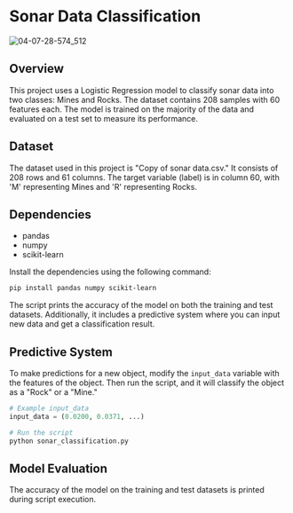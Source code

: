 # Sonar Data Classification

![04-07-28-574_512](https://github.com/Ayushmi-Adh/LogisticRegressionProject/assets/132826306/0599388a-8345-4fcb-942e-695e713c9af3)


## Overview

This project uses a Logistic Regression model to classify sonar data into two classes: Mines and Rocks. The dataset contains 208 samples with 60 features each. The model is trained on the majority of the data and evaluated on a test set to measure its performance.

## Dataset

The dataset used in this project is "Copy of sonar data.csv." It consists of 208 rows and 61 columns. The target variable (label) is in column 60, with 'M' representing Mines and 'R' representing Rocks.

## Dependencies

- pandas
- numpy
- scikit-learn

Install the dependencies using the following command:

```bash
pip install pandas numpy scikit-learn
```

The script prints the accuracy of the model on both the training and test datasets. Additionally, it includes a predictive system where you can input new data and get a classification result.

## Predictive System

To make predictions for a new object, modify the `input_data` variable with the features of the object. Then run the script, and it will classify the object as a "Rock" or a "Mine."

```python
# Example input_data
input_data = (0.0200, 0.0371, ...)

# Run the script
python sonar_classification.py
```

## Model Evaluation

The accuracy of the model on the training and test datasets is printed during script execution.

